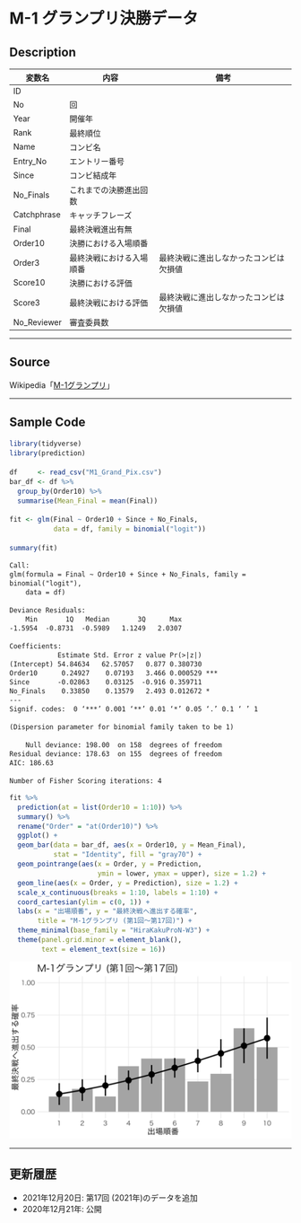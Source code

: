 # M-1 グランプリ決勝データ

## Description

|変数名|内容|備考|
|---|---|---|
|ID|||
|No|回||
|Year|開催年||
|Rank|最終順位||
|Name|コンビ名||
|Entry_No|エントリー番号||
|Since|コンビ結成年||
|No_Finals|これまでの決勝進出回数||
|Catchphrase|キャッチフレーズ||
|Final|最終決戦進出有無||
|Order10|決勝における入場順番||
|Order3|最終決戦における入場順番|最終決戦に進出しなかったコンビは欠損値|
|Score10|決勝における評価||
|Score3|最終決戦における評価|最終決戦に進出しなかったコンビは欠損値|
|No_Reviewer|審査委員数||

---

## Source

Wikipedia「[M-1グランプリ](https://ja.wikipedia.org/wiki/M-1%E3%82%B0%E3%83%A9%E3%83%B3%E3%83%97%E3%83%AA)」

---

## Sample Code

```r
library(tidyverse)
library(prediction)

df     <- read_csv("M1_Grand_Pix.csv")
bar_df <- df %>%
  group_by(Order10) %>%
  summarise(Mean_Final = mean(Final))

fit <- glm(Final ~ Order10 + Since + No_Finals, 
           data = df, family = binomial("logit"))

summary(fit)
```

```
Call:
glm(formula = Final ~ Order10 + Since + No_Finals, family = binomial("logit"), 
    data = df)

Deviance Residuals: 
    Min       1Q   Median       3Q      Max  
-1.5954  -0.8731  -0.5989   1.1249   2.0307  

Coefficients:
            Estimate Std. Error z value Pr(>|z|)    
(Intercept) 54.84634   62.57057   0.877 0.380730    
Order10      0.24927    0.07193   3.466 0.000529 ***
Since       -0.02863    0.03125  -0.916 0.359711    
No_Finals    0.33850    0.13579   2.493 0.012672 *  
---
Signif. codes:  0 ‘***’ 0.001 ‘**’ 0.01 ‘*’ 0.05 ‘.’ 0.1 ‘ ’ 1

(Dispersion parameter for binomial family taken to be 1)

    Null deviance: 198.00  on 158  degrees of freedom
Residual deviance: 178.63  on 155  degrees of freedom
AIC: 186.63

Number of Fisher Scoring iterations: 4
```

```r
fit %>% 
  prediction(at = list(Order10 = 1:10)) %>%
  summary() %>%
  rename("Order" = "at(Order10)") %>%
  ggplot() +
  geom_bar(data = bar_df, aes(x = Order10, y = Mean_Final), 
           stat = "Identity", fill = "gray70") +
  geom_pointrange(aes(x = Order, y = Prediction, 
                      ymin = lower, ymax = upper), size = 1.2) +
  geom_line(aes(x = Order, y = Prediction), size = 1.2) +
  scale_x_continuous(breaks = 1:10, labels = 1:10) +
  coord_cartesian(ylim = c(0, 1)) +
  labs(x = "出場順番", y = "最終決戦へ進出する確率",
       title = "M-1グランプリ (第1回〜第17回)") +
  theme_minimal(base_family = "HiraKakuProN-W3") +
  theme(panel.grid.minor = element_blank(),
        text = element_text(size = 16))
```

![サンプル](/Figs/M1.png)

---

## 更新履歴

* 2021年12月20日: 第17回 (2021年)のデータを追加
* 2020年12月21年: 公開